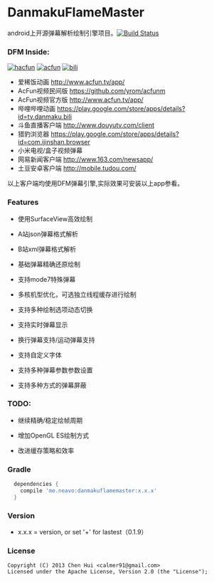 DanmakuFlameMaster
==================

android上开源弹幕解析绘制引擎项目。[![Build Status](https://travis-ci.org/ctiao/DanmakuFlameMaster.png?branch=master)](https://travis-ci.org/ctiao/DanmakuFlameMaster)

### DFM Inside: 
[![hacfun](https://raw.github.com/ctiao/ctiao.github.io/master/images/apps/hacfun.png?raw=true)](http://www.coolapk.com/apk/tv.ac.fun)
[![acfun](https://raw.github.com/ctiao/ctiao.github.io/master/images/apps/acfun.png?raw=true)](http://www.coolapk.com/apk/tv.acfundanmaku.video)
[![bili](https://raw.github.com/ctiao/ctiao.github.io/master/images/apps/bili.png?raw=true)](https://play.google.com/store/apps/details?id=tv.danmaku.bili)

- 爱稀饭动画 http://www.acfun.tv/app/
- AcFun视频民间版 https://github.com/yrom/acfunm
- AcFun视频官方版 http://www.acfun.tv/app/
- 哔哩哔哩动画 https://play.google.com/store/apps/details?id=tv.danmaku.bili
- 斗鱼直播客户端 http://www.douyutv.com/client
- 猎豹浏览器 https://play.google.com/store/apps/details?id=com.ijinshan.browser
- 小米电视/盒子视频弹幕
- 网易新闻客户端 http://www.163.com/newsapp/
- 土豆安卓客户端 http://mobile.tudou.com/

以上客户端均使用DFM弹幕引擎,实际效果可安装以上app参看。

### Features

- 使用SurfaceView高效绘制

- A站json弹幕格式解析

- B站xml弹幕格式解析

- 基础弹幕精确还原绘制

- 支持mode7特殊弹幕

- 多核机型优化，可选独立线程缓存进行绘制

- 支持多种绘制选项动态切换

- 支持实时弹幕显示

- 换行弹幕支持/运动弹幕支持

- 支持自定义字体

- 支持多种弹幕参数参数设置

- 支持多种方式的弹幕屏蔽

### TODO:

- 继续精确/稳定绘帧周期

- 增加OpenGL ES绘制方式

- 改进缓存策略和效率


### Gradle
  ```groovy
    dependencies {
      compile 'me.neavo:danmakuflamemaster:x.x.x'
    }
  ```  

### Version
  * x.x.x = version, or set '+' for lastest（0.1.9）

### License
    Copyright (C) 2013 Chen Hui <calmer91@gmail.com>
    Licensed under the Apache License, Version 2.0 (the "License");
